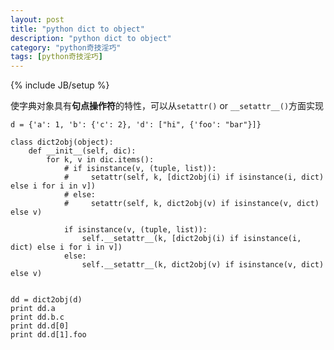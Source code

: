 ```yaml
---
layout: post
title: "python dict to object"
description: "python dict to object"
category: "python奇技淫巧"
tags: [python奇技淫巧]
---
```

{% include JB/setup %}
<p>使字典对象具有<strong>句点操作符</strong>的特性，可以从<code>setattr()</code> or <code>__setattr__()</code>方面实现</p>

<pre><code>d = {'a': 1, 'b': {'c': 2}, 'd': ["hi", {'foo': "bar"}]}

class dict2obj(object):
    def __init__(self, dic):
        for k, v in dic.items():
            # if isinstance(v, (tuple, list)):
            #     setattr(self, k, [dict2obj(i) if isinstance(i, dict) else i for i in v])
            # else:
            #     setattr(self, k, dict2obj(v) if isinstance(v, dict) else v)

            if isinstance(v, (tuple, list)):
                self.__setattr__(k, [dict2obj(i) if isinstance(i, dict) else i for i in v])
            else:
                self.__setattr__(k, dict2obj(v) if isinstance(v, dict) else v)


dd = dict2obj(d)
print dd.a
print dd.b.c
print dd.d[0]
print dd.d[1].foo
</code></pre>
